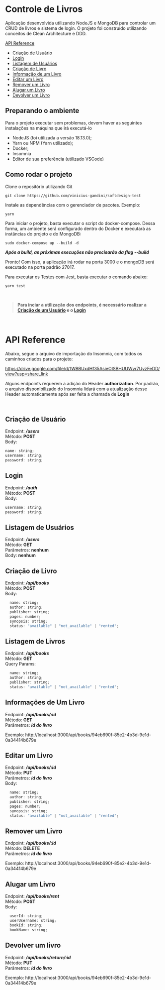 # Controle de Livros
Aplicação desenvolvida utilizando NodeJS e MongoDB para controlar um CRUD de livros e sistema de login. O projeto foi construído utilizando conceitos de Clean Architecture e DDD.

[API Reference](#api) <br>
- [Criação de Usuário](#cria_user) <br>
- [Login](#login) <br>
- [Listagem de Usuários](#list_users) <br>
- [Criação de Livro](#create_book) <br>
- [Informação de um Livro](#book_info) <br>
- [Editar um Livro](#update_book) <br>
- [Remover um Livro](#delete_book) <br>
- [Alugar um Livro](#rent_book) <br>
- [Devolver um Livro](#return_book) <br>

## Preparando o ambiente
Para o projeto executar sem problemas, devem haver as seguintes instalações na máquina que irá executá-lo

- NodeJS (foi utilizada a versão 18.13.0);
- Yarn ou NPM (Yarn utilizado);
- Docker;
- Insomnia
- Editor de sua preferência (utilizado VSCode)

## Como rodar o projeto
Clone o repositório utilizando Git

```
git clone https://github.com/vinicius-gandini/softdesign-test
```

Instale as dependências com o gerenciador de pacotes. Exemplo:

```
yarn
```

Para iniciar o projeto, basta executar o script do docker-compose. Dessa forma, um ambiente será configurado dentro do Docker e executará as instâncias do projeto e do MongoDB:

```
sudo docker-compose up --build -d
```

***Após a build, as próximas execuções não precisarão da flag --build***

Pronto! Com isso, a aplicação irá rodar na porta 3000 e o mongoDB será executado na porta padrão 27017.

Para executar os Testes com Jest, basta executar o comando abaixo:

```
yarn test
```

<br>

> **Para inciar a utilização dos endpoints, é necessário realizar a [Criação de um Usuário](#create_user) e o [Login](#login)**

<br>

<a id="api"></a>
# API Reference
Abaixo, segue o arquivo de importação do Insomnia, com todos os caminhos criados para o projeto:

https://drive.google.com/file/d/1WBBUxdHf35AsieOISBHUUWyr7UyzFeDD/view?usp=share_link

Alguns endpoints requerem a adição do Header **authorization**. Por padrão, o arquivo disponibilizado do Insomnia lidará com a atualização desse Header automaticamente após ser feita a chamada de **Login**

<br>

<a id="create_user"></a>
## Criação de Usuário

Endpoint: ***/users*** <br>
Método: **POST** <br>
Body:

```js
name: string;
username: string;
password: string;
```

<a id="login"></a>
## Login

Endpoint: ***/auth*** <br>
Método: **POST** <br>
Body:
```js
username: string;
password: string;
```


<a id="list_users"></a>
## Listagem de Usuários

Endpoint: ***/users*** <br>
Método: **GET** <br>
Parâmetros: **nenhum** <br>
Body: **nenhum**


<a id="create_book"></a>
## Criação de Livro

Endpoint: ***/api/books*** <br>
Método: **POST** <br>
Body:

```js
  name: string;
  author: string;
  publisher: string;
  pages: number;
  synopsis: string;
  status: "available" | "not_available" | "rented";
```

<a id="list_books"></a>
## Listagem de Livros

Endpoint: ***/api/books*** <br>
Método: **GET** <br>
Query Params:

```js
  name: string;
  author: string;
  publisher: string;
  status: "available" | "not_available" | "rented";
```

<a id="book_info"></a>
## Informações de Um Livro

Endpoint: ***/api/books/:id*** <br>
Método: **GET** <br>
Parâmetros: ***id do livro***

Exemplo: http://localhost:3000/api/books/94eb690f-85e2-4b3d-9e1d-0a34414b679e


<a id="update_book"></a>
## Editar um Livro

Endpoint: ***/api/books/:id*** <br>
Método: **PUT** <br>
Parâmetros: ***id do livro*** <br>
Body:

```js
  name: string;
  author: string;
  publisher: string;
  pages: number;
  synopsis: string;
  status: "available" | "not_available" | "rented";
```

<a id="delete_book"></a>
## Remover um Livro

Endpoint: ***/api/books/:id*** <br>
Método: **DELETE** <br>
Parâmetros: ***id do livro***

Exemplo: http://localhost:3000/api/books/94eb690f-85e2-4b3d-9e1d-0a34414b679e


<a id="rent_book"></a>
## Alugar um Livro

Endpoint: ***/api/books/rent*** <br>
Método: **POST** <br>
Body:

```js
  userId: string;
  userUsername: string;
  bookId: string;
  bookName: string;
```

<a id="return_book"></a>
## Devolver um livro

Endpoint: ***/api/books/return/:id*** <br>
Método: **PUT** <br>
Parâmetros: ***id do livro***

Exemplo: http://localhost:3000/api/books/94eb690f-85e2-4b3d-9e1d-0a34414b679e
